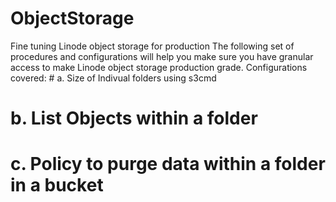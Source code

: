 # ObjectStorage
Fine tuning Linode object storage for production
The following set of procedures and configurations will help you make sure you have granular access to make Linode object storage production grade. 
Configurations covered: 
     # a. Size of Indivual folders using s3cmd
#       b. List Objects within a folder
#        c. Policy to purge data within a folder in a bucket
      
